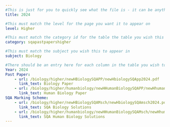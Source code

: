 ```yaml
---
#This is just for you to quickly see what the file is - it can be anything you want
title: 2024

#This must match the level for the page you want it to appear on
level: Higher

#This must match the category id for the table the table you wish this to appear in
category: sqapastpapershigher

#This must match the subject you wish this to appear in
subject: Biology

#There should be an entry here for each column in the table you wish to populate:
Year: 2024
Past Paper:
    - url: /biology/higher/newHBiologySQAPP/newHbiologySQApp2024.pdf
      link_text: Biology Paper
    - url: /biology/higher/humanbiology/newHHumanBiologySQAPP/newHhumanbioSQApp2024.pdf
      link_text: Human Biology Paper
SQA Marking Scheme:
    - url: /biology/higher/newHBiologySQAMsch/newHbiologySQAmsch2024.pdf
      link_text: SQA Biology Solutions
    - url: /biology/higher/humanbiology/newHHumanBiologySQAMsch/newHhumanbioSQAmsch2024.pdf
      link_text: SQA Human Biology Solutions
---
```


